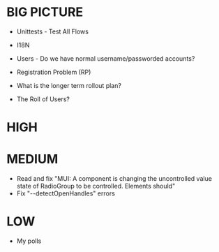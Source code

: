 # BIG PICTURE

* Unittests - Test All Flows

* I18N
* Users - Do we have normal username/passworded accounts?
* Registration Problem (RP)
* What is the longer term rollout plan?
* The Roll of Users?

# HIGH


# MEDIUM

* Read and fix "MUI: A component is changing the uncontrolled value state of RadioGroup to be controlled.
Elements should"
* Fix "--detectOpenHandles" errors


# LOW

* My polls
